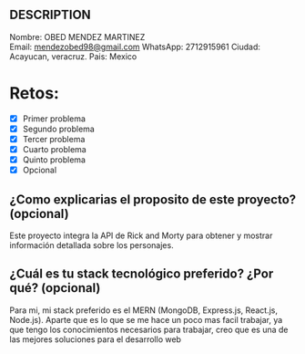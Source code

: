## DESCRIPTION

Nombre: OBED MENDEZ MARTINEZ  
Email:  mendezobed98@gmail.com
WhatsApp: 2712915961
Ciudad: Acayucan, veracruz.
Pais: Mexico

# Retos:
  - [x] Primer problema
  - [x] Segundo problema
  - [x] Tercer problema
  - [x] Cuarto problema
  - [x] Quinto problema
  - [x] Opcional

## ¿Como explicarias el proposito de este proyecto? (opcional)
Este proyecto integra la API de Rick and Morty para obtener y mostrar información detallada sobre los personajes.

## ¿Cuál es tu stack tecnológico preferido? ¿Por qué? (opcional)
Para mi, mi stack preferido es el MERN (MongoDB, Express.js, React.js, Node.js). 
Aparte que es lo que se me hace un poco mas facil trabajar, ya que tengo los conocimientos necesarios para trabajar, creo que es una de las mejores soluciones para el desarrollo web